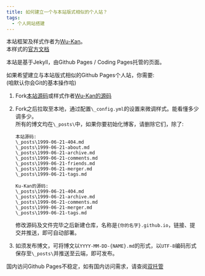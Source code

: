 ```yaml
---
title: 如何建立一个与本站版式相似的个人站？
tags: 
  - 个人网站搭建
---
```


本站框架及样式作者为[Wu-Kan](https://wu-kan.cn/)。  
本样式的[官方文档](https://jekyll-theme-wuk.wu-kan.cn/)   

本站是基于Jekyll，由Github Pages / Coding Pages托管的页面。  

如果希望建立与本站版式相似的Github Pages个人站，你需要:  
(咱默认你会Git的基本操作哈)  

1. Fork[本站源码](https://github.com/AmachiInori/AmachiInori.github.io)或样式作者[Wu-Kan的源码](https://github.com/wu-kan/wu-kan.github.io)  
2. Fork之后拉取至本地，通过配置`\_config.yml`的设置来微调样式。能看懂多少调多少。  
   所有的博文均在`\_posts\`中，如果你要初始化博客，请删除它们，除了:  
   
   ```
   本站源码:
   \_posts\1999-06-21-404.md
   \_posts\1999-06-21-about.md
   \_posts\1999-06-21-archive.md
   \_posts\1999-06-21-comments.md
   \_posts\1999-06-21-friends.md
   \_posts\1999-06-21-merger.md
   \_posts\1999-06-21-tags.md
   ```
   ```
   Ku-Kan的源码:
   \_posts\1999-06-21-404.md
   \_posts\1999-06-21-archive.md
   \_posts\1999-06-21-comments.md
   \_posts\1999-06-21-merger.md
   \_posts\1999-06-21-tags.md
   ```

   修改源码及文件完毕之后新建仓库，名称是`{你的名字}.github.io`，链接、提交并推送，即可自动部署。  
3. 如须发布博文，可将博文以`YYYY-MM-DD-{NAME}.md`的形式，以`UTF-8`编码形式保存至`\_posts\`并推送至云端，即可发布。  

国内访问Github Pages不稳定，如有国内访问需求，请查阅[双托管](https://amachi.com.cn/_posts/2020-08-11-%E5%BB%BA%E7%AB%99%E4%B8%80/)